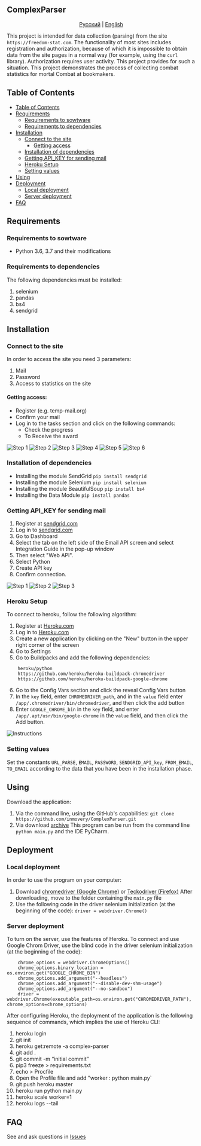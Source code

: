 ## ComplexParser 

<p align="center">
  <a href="https://github.com/inmovery/ComplexParser/tree/master#ComplexParser">Русский</a> |
  <a href="https://github.com/inmovery/ComplexParser/tree/master/lang/russian#ComplesParser">English</a>
</p>

This project is intended for data collection (parsing) from the site `https://freedom-stat.com`. 
The functionality of most sites includes registration and authorization, because of which it is impossible to obtain data from the site pages in a normal way (for example, using the `curl` library). Authorization requires user activity.
This project provides for such a situation. This project demonstrates the process of collecting combat statistics for mortal Combat at bookmakers.

## Table of Contents

- [Table of Contents](#table-of-contents)
- [Requirements](#requirements)
  - [Requirements to sowtware](#requirements-for-software)
  - [Requirements to dependencies](#requirements-to-dependencies)
- [Installation](#installation)
  - [Connect to the site](#connect-to-the-site)
    - [Getting access](#getting-access)
  - [Installation of dependencies](#installation-of-dependencies)
  - [Getting API_KEY for sending mail](#getting-api_key-for-sending-mail)
  - [Heroku Setup](#heroku-setup) 
  - [Setting values](#setting-values)
- [Using](#using)
- [Deployment](#deployment)
  - [Local deployment](#local-deployment)
  - [Server deployment](#server-deployment) 
- [FAQ](#faq)

## Requirements

### Requirements to sowtware
- Python 3.6, 3.7 and their modifications

### Requirements to dependencies
The following dependencies must be installed:
1. selenium
2. pandas
3. bs4
4. sendgrid

## Installation

### Connect to the site
In order to access the site you need 3 parameters:
1. Mail
2. Password
3. Access to statistics on the site

#### Getting access:
- Register (e.g. temp-mail.org)
- Confirm your mail
- Log in to the tasks section and click on the following commands:
  - Check the progress
  - To Receive the award

![Step 1](https://github.com/inmovery/ComplexParser/tree/master/images/1.jpg)
![Step 2](https://github.com/inmovery/ComplexParser/tree/master/images/2.jpg)
![Step 3](https://github.com/inmovery/ComplexParser/tree/master/images/3.jpg)
![Step 4](https://github.com/inmovery/ComplexParser/tree/master/images/4.jpg)
![Step 5](https://github.com/inmovery/ComplexParser/tree/master/images/5.jpg)
![Step 6](https://github.com/inmovery/ComplexParser/tree/master/images/6.jpg)

### Installation of dependencies
- Installing the module SendGrid
  `pip install sendgrid`
- Installing the module Selenium
  `pip install selenium`
- Installing the module BeautifulSoup
  `pip install bs4`
- Installing the Data Module
  `pip install pandas`

### Getting API_KEY for sending mail

1. Register at [sendgrid.com](https://sendgrid.com)
2. Log in to [sendgrid.com](https://sendgrid.com)
3. Go to Dashboard
4. Select the tab on the left side of the Email API screen and select Integration Guide in the pop-up window
5. Then select "Web API".
6. Select Python
7. Create API key
8. Confirm connection.

![Step 1](https://github.com/inmovery/ComplexParser/tree/master/images/8.jpg)
![Step 2](https://github.com/inmovery/ComplexParser/tree/master/images/9.jpg)
![Step 3](https://github.com/inmovery/ComplexParser/tree/master/images/10.jpg)

### Heroku Setup

To connect to heroku, follow the following algorithm:
1. Register at [Heroku.com](https://heroku.com)
2. Log in to [Heroku.com](https://heroku.com)
3. Create a new application by clicking on the "New" button in the upper right corner of the screen
4. Go to Settings
5. Go to Buildpacks and add the following dependencies:
```
    heroku/python
    https://github.com/heroku/heroku-buildpack-chromedriver
    https://github.com/heroku/heroku-buildpack-google-chrome
```
6. Go to the Config Vars section and click the reveal Config Vars button
7. In the `key` field, enter `CHROMEDRIVER_path`, and in the `value` field enter `/app/.chromedriver/bin/chromedriver`, and then click the add button
8. Enter `GOOGLE_CHROME_bin` in the `key` field, and enter `/app/.apt/usr/bin/google-chrome` in the `value` field, and then click the Add button.

![Instructions](https://github.com/inmovery/ComplexParser/tree/master/images/7.jpg)

### Setting values
Set the constants `URL_PARSE`, `EMAIL`, `PASSWORD`, `SENDGRID_API_key`, `FROM_EMAIL`, `TO_EMAIL` according to the data that you have been in the installation phase.

## Using
Download the application:
1. Via the command line, using the GitHub's capabilities: `git clone https://github.com/inmovery/ComplexParser.git`
2. Via download [archive](https://github.com/inmovery/ComplexParser/archive/master.zip)
This program can be run from the command line `python main.py` and the IDE PyCharm.

## Deployment

### Local deployment
In order to use the program on your computer:
1. Download [chromedriver (Google Chrome)](https://chromedriver.chromium.org/downloads) or [Teckodriver (Firefox)](https://github.com/mozilla/geckodriver/releases)
  After downloading, move to the folder containing the `main.py` file
2. Use the following code in the driver selenium initialization (at the beginning of the code):
  `driver = webdriver.Chrome()`

### Server deployment
To turn on the server, use the features of Heroku. To connect and use Google Chrom Driver, use the blind code in the driver selenium initialization (at the beginning of the code):
```
    chrome_options = webdriver.ChromeOptions()
    chrome_options.binary_location = os.environ.get("GOOGLE_CHROME_BIN")
    chrome_options.add_argument("--headless")
    chrome_options.add_argument("--disable-dev-shm-usage")
    chrome_options.add_argument("--no-sandbox")
    driver = webdriver.Chrome(executable_path=os.environ.get("CHROMEDRIVER_PATH"), chrome_options=chrome_options)
```

After configuring Heroku, the deployment of the application is the following sequence of commands, which implies the use of Heroku CLI:
1. heroku login
2. git init
3. heroku get:remote -a complex-parser
4. git add .
5. git commit -m “initial commit”
6. pip3 freeze > requirements.txt
7. echo  > Procfile
8. Open the Profile file and add "worker : python main.py`
9. git push heroku master
10. heroku run python main.py
11. heroku scale worker=1
12. heroku logs --tail

## FAQ

See and ask questions in [Issues](https://github.com/inmovery/ComplexParser/issues)
